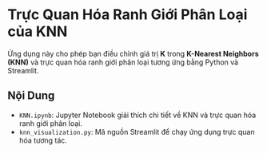 # Trực Quan Hóa Ranh Giới Phân Loại của KNN

Ứng dụng này cho phép bạn điều chỉnh giá trị **K** trong **K-Nearest Neighbors (KNN)** và trực quan hóa ranh giới phân loại tương ứng bằng Python và Streamlit.

## Nội Dung

- `KNN.ipynb`: Jupyter Notebook giải thích chi tiết về KNN và trực quan hóa ranh giới phân loại.
- `knn_visualization.py`: Mã nguồn Streamlit để chạy ứng dụng trực quan hóa tương tác.
